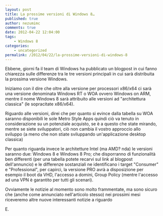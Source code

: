 ```yaml
---
layout: post
title: La prossime versioni di Windows 8…
published: true
author: nezumimc
comments: true
date: 2012-04-22 12:04:00
tags: 
    - Windows 8
categories:
    - uncategorized
permalink: /2012/04/22/la-prossime-versioni-di-windows-8
---
```

Ebbene, giorni fa il team di Windows ha pubblicato un blogpost in cui fanno chiarezza sulle differenze tra le tre versioni principali in cui sarà distribuita la prossima versione Windows.

Iniziamo con il dire che oltre alla versione per processori x86/x64 ci sarà una versione denominata Windows RT o WOA ovvero Windows on ARM, mentre il nome Windows 8 sarà attribuito alle versioni ad "architettura classica" (le sopracitate x86/x64).

Riguardo alle versioni, direi che per quanto si evince dalla tabella su WOA saranno disponibili le sole Metro Style Apps quindi ciò va tenuto in considerazione su un potenziale acquisto, se è a questo che state mirando, mentre se siete sviluppatori, ciò non cambia il vostro approccio allo sviluppo (a meno che non stiate sviluppando un'applicazione desktop classica)

Per quanto riguarda invece le architetture Intel (ma AMD? nda) le versioni saranno due: Windows 8 e Windows 8 Pro; che disporranno di funzionalità ben differenti (per una tabella potete recarvi sul link al blogpost dell'annuncio) e le differenze sostanziali ne identificano i target "Consumer" e "Professional", per capirci, la versione PRO avrà a disposizione per esempio il boot da VHD, l'accesso a domini, Group Policy (mentre l'accesso ad una VPN è garantito per tutti gli scenari).

Ovviamente le notizie al momento sono molto frammentate, ma sono sicuro che (anche come annunciato nell'articolo stesso) nei prossimi mesi riceveremo altre nuove interessanti notizie a riguardo

E.